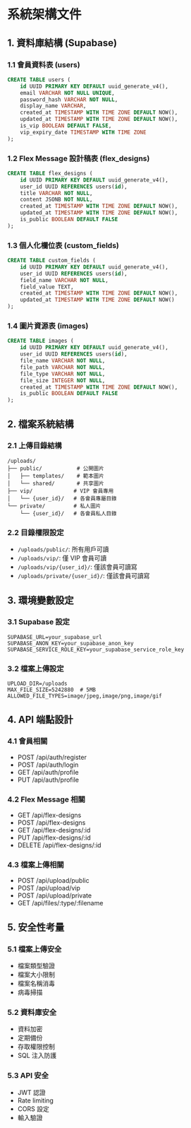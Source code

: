 # 系統架構文件

## 1. 資料庫結構 (Supabase)

### 1.1 會員資料表 (users)
```sql
CREATE TABLE users (
    id UUID PRIMARY KEY DEFAULT uuid_generate_v4(),
    email VARCHAR NOT NULL UNIQUE,
    password_hash VARCHAR NOT NULL,
    display_name VARCHAR,
    created_at TIMESTAMP WITH TIME ZONE DEFAULT NOW(),
    updated_at TIMESTAMP WITH TIME ZONE DEFAULT NOW(),
    is_vip BOOLEAN DEFAULT FALSE,
    vip_expiry_date TIMESTAMP WITH TIME ZONE
);
```

### 1.2 Flex Message 設計稿表 (flex_designs)
```sql
CREATE TABLE flex_designs (
    id UUID PRIMARY KEY DEFAULT uuid_generate_v4(),
    user_id UUID REFERENCES users(id),
    title VARCHAR NOT NULL,
    content JSONB NOT NULL,
    created_at TIMESTAMP WITH TIME ZONE DEFAULT NOW(),
    updated_at TIMESTAMP WITH TIME ZONE DEFAULT NOW(),
    is_public BOOLEAN DEFAULT FALSE
);
```

### 1.3 個人化欄位表 (custom_fields)
```sql
CREATE TABLE custom_fields (
    id UUID PRIMARY KEY DEFAULT uuid_generate_v4(),
    user_id UUID REFERENCES users(id),
    field_name VARCHAR NOT NULL,
    field_value TEXT,
    created_at TIMESTAMP WITH TIME ZONE DEFAULT NOW(),
    updated_at TIMESTAMP WITH TIME ZONE DEFAULT NOW()
);
```

### 1.4 圖片資源表 (images)
```sql
CREATE TABLE images (
    id UUID PRIMARY KEY DEFAULT uuid_generate_v4(),
    user_id UUID REFERENCES users(id),
    file_name VARCHAR NOT NULL,
    file_path VARCHAR NOT NULL,
    file_type VARCHAR NOT NULL,
    file_size INTEGER NOT NULL,
    created_at TIMESTAMP WITH TIME ZONE DEFAULT NOW(),
    is_public BOOLEAN DEFAULT FALSE
);
```

## 2. 檔案系統結構

### 2.1 上傳目錄結構
```
/uploads/
├── public/           # 公開圖片
│   ├── templates/    # 範本圖片
│   └── shared/       # 共享圖片
├── vip/             # VIP 會員專用
│   └── {user_id}/   # 各會員專屬目錄
└── private/         # 私人圖片
    └── {user_id}/   # 各會員私人目錄
```

### 2.2 目錄權限設定
- `/uploads/public/`: 所有用戶可讀
- `/uploads/vip/`: 僅 VIP 會員可讀
- `/uploads/vip/{user_id}/`: 僅該會員可讀寫
- `/uploads/private/{user_id}/`: 僅該會員可讀寫

## 3. 環境變數設定

### 3.1 Supabase 設定
```env
SUPABASE_URL=your_supabase_url
SUPABASE_ANON_KEY=your_supabase_anon_key
SUPABASE_SERVICE_ROLE_KEY=your_supabase_service_role_key
```

### 3.2 檔案上傳設定
```env
UPLOAD_DIR=/uploads
MAX_FILE_SIZE=5242880  # 5MB
ALLOWED_FILE_TYPES=image/jpeg,image/png,image/gif
```

## 4. API 端點設計

### 4.1 會員相關
- POST /api/auth/register
- POST /api/auth/login
- GET /api/auth/profile
- PUT /api/auth/profile

### 4.2 Flex Message 相關
- GET /api/flex-designs
- POST /api/flex-designs
- GET /api/flex-designs/:id
- PUT /api/flex-designs/:id
- DELETE /api/flex-designs/:id

### 4.3 檔案上傳相關
- POST /api/upload/public
- POST /api/upload/vip
- POST /api/upload/private
- GET /api/files/:type/:filename

## 5. 安全性考量

### 5.1 檔案上傳安全
- 檔案類型驗證
- 檔案大小限制
- 檔案名稱消毒
- 病毒掃描

### 5.2 資料庫安全
- 資料加密
- 定期備份
- 存取權限控制
- SQL 注入防護

### 5.3 API 安全
- JWT 認證
- Rate limiting
- CORS 設定
- 輸入驗證 